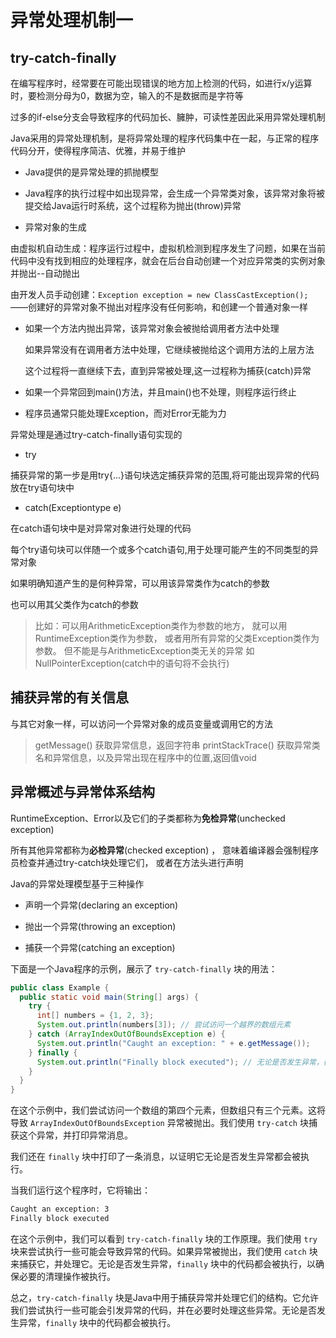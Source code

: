 # 异常处理机制一

## try-catch-finally

在编写程序时，经常要在可能出现错误的地方加上检测的代码，如进行x/y运算时，要检测分母为0，数据为空，输入的不是数据而是字符等

过多的if-else分支会导致程序的代码加长、臃肿，可读性差因此采用异常处理机制

Java采用的异常处理机制，是将异常处理的程序代码集中在一起，与正常的程序代码分开，使得程序简洁、优雅，并易于维护

- Java提供的是异常处理的抓抛模型

- Java程序的执行过程中如出现异常，会生成一个异常类对象，该异常对象将被提交给Java运行时系统，这个过程称为抛出(throw)异常

- 异常对象的生成

由虚拟机自动生成：程序运行过程中，虚拟机检测到程序发生了问题，如果在当前代码中没有找到相应的处理程序，就会在后台自动创建一个对应异常类的实例对象并抛出--自动抛出

由开发人员手动创建：`Exception exception = new ClassCastException();`——创建好的异常对象不抛出对程序没有任何影响，和创建一个普通对象一样

- 如果一个方法内抛出异常，该异常对象会被抛给调用者方法中处理

  如果异常没有在调用者方法中处理，它继续被抛给这个调用方法的上层方法

  这个过程将一直继续下去，直到异常被处理,这一过程称为捕获(catch)异常

- 如果一个异常回到main()方法，并且main()也不处理，则程序运行终止

- 程序员通常只能处理Exception，而对Error无能为力

异常处理是通过try-catch-finally语句实现的

- try

捕获异常的第一步是用try{...}语句块选定捕获异常的范围,将可能出现异常的代码放在try语句块中

- catch(Exceptiontype e)

在catch语句块中是对异常对象进行处理的代码

每个try语句块可以伴随一个或多个catch语句,用于处理可能产生的不同类型的异常对象

如果明确知道产生的是何种异常，可以用该异常类作为catch的参数

也可以用其父类作为catch的参数

> 比如：可以用ArithmeticException类作为参数的地方， 就可以用RuntimeException类作为参数， 或者用所有异常的父类Exception类作为参数。
但不能是与ArithmeticException类无关的异常
如NullPointerException(catch中的语句将不会执行)

## 捕获异常的有关信息

与其它对象一样，可以访问一个异常对象的成员变量或调用它的方法

> getMessage() 获取异常信息，返回字符串
printStackTrace() 获取异常类名和异常信息，以及异常出现在程序中的位置,返回值void

## 异常概述与异常体系结构

RuntimeException、Error以及它们的子类都称为**免检异常**(unchecked exception)

所有其他异常都称为**必检异常**(checked exception) ， 意味着编译器会强制程序员检查并通过try-catch块处理它们， 或者在方法头进行声明

Java的异常处理模型基于三种操作

- 声明一个异常(declaring an exception)

- 抛出一个异常(throwing an exception)

- 捕获一个异常(catching an exception)

下面是一个Java程序的示例，展示了 `try-catch-finally` 块的用法：

```java
public class Example {
  public static void main(String[] args) {
    try {
      int[] numbers = {1, 2, 3};
      System.out.println(numbers[3]); // 尝试访问一个越界的数组元素
    } catch (ArrayIndexOutOfBoundsException e) {
      System.out.println("Caught an exception: " + e.getMessage());
    } finally {
      System.out.println("Finally block executed"); // 无论是否发生异常，都会执行
    }
  }
}
```

在这个示例中，我们尝试访问一个数组的第四个元素，但数组只有三个元素。这将导致 `ArrayIndexOutOfBoundsException` 异常被抛出。我们使用 `try-catch` 块捕获这个异常，并打印异常消息。

我们还在 `finally` 块中打印了一条消息，以证明它无论是否发生异常都会被执行。

当我们运行这个程序时，它将输出：

```txt
Caught an exception: 3
Finally block executed
```

在这个示例中，我们可以看到 `try-catch-finally` 块的工作原理。我们使用 `try` 块来尝试执行一些可能会导致异常的代码。如果异常被抛出，我们使用 `catch` 块来捕获它，并处理它。无论是否发生异常，`finally` 块中的代码都会被执行，以确保必要的清理操作被执行。

总之，`try-catch-finally` 块是Java中用于捕获异常并处理它们的结构。它允许我们尝试执行一些可能会引发异常的代码，并在必要时处理这些异常。无论是否发生异常，`finally` 块中的代码都会被执行。
